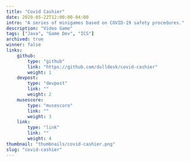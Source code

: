 ```yaml
---
title: "Covid Cashier"
date: 2020-05-22T12:00:00-04:00
intro: "A series of minigames based on COVID-19 safety procedures."
description: "Video Game"
tags: ["Java", "Game Dev", "ICS"]
archived: true
winner: false
links: 
    github: 
        type: "github"
        link: "https://github.com/dulldesk/covid-cashier"
        weight: 1
    devpost:
        type: "devpost"
        link: ""
        weight: 2
    musescore:
        type: "musescore"
        link: ""
        weight: 3
    link:
        type: "link"
        link: ""
        weight: 4
thumbnail: "thumbnails/covid-cashier.png"
slug: "covid-cashier"
---
```


